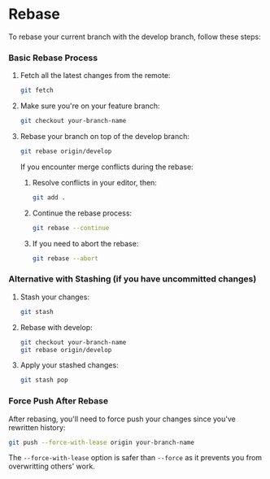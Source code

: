 # Rebase

To rebase your current branch with the develop branch, follow these steps:

### Basic Rebase Process

1.  Fetch all the latest changes from the remote:

    ```bash
    git fetch
    ```

2.  Make sure you're on your feature branch:

    ```bash
    git checkout your-branch-name
    ```

3.  Rebase your branch on top of the develop branch:

    ```bash
    git rebase origin/develop
    ```

    If you encounter merge conflicts during the rebase:

    1.  Resolve conflicts in your editor, then:

        ```bash
        git add .
        ```

    2.  Continue the rebase process:

        ```bash
        git rebase --continue
        ```

    3.  If you need to abort the rebase:

        ```bash
        git rebase --abort
        ```

### Alternative with Stashing (if you have uncommitted changes)

1.  Stash your changes:

    ```bash
    git stash
    ```

2.  Rebase with develop:

    ```bash
    git checkout your-branch-name
    git rebase origin/develop
    ```

3.  Apply your stashed changes:

    ```bash
    git stash pop
    ```

### Force Push After Rebase

After rebasing, you'll need to force push your changes since you've rewritten history:

```bash
git push --force-with-lease origin your-branch-name
````

The `--force-with-lease` option is safer than `--force` as it prevents you from overwritting others' work.
